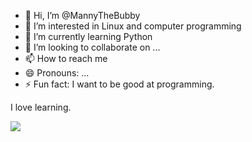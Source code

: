- 👋 Hi, I’m @MannyTheBubby
- 👀 I’m interested in Linux and computer programming
- 🌱 I’m currently learning Python
- 💞️ I’m looking to collaborate on ...
- 📫 How to reach me 
- 😄 Pronouns: ...
- ⚡ Fun fact: I want to be good at programming.

I love learning.

<!---
MannyTheBubby/MannyTheBubby is a ✨ special ✨ repository because its `README.md` (this file) appears on your GitHub profile.
You can click the Preview link to take a look at your changes.
--->

![](https://raw.githubusercontent.com/MannyTheBubby/github-profile-summary-cards-example/master/profile-summary-card-output/blue_green/3-stats.svg)
